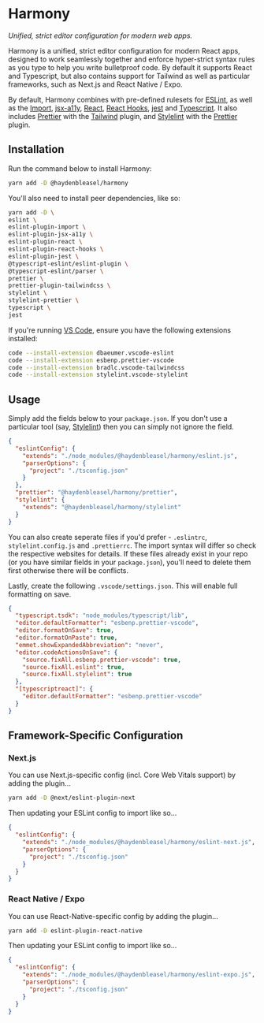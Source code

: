 # Harmony

_Unified, strict editor configuration for modern web apps._

Harmony is a unified, strict editor configuration for modern React apps, designed to work seamlessly together and enforce hyper-strict syntax rules as you type to help you write bulletproof code. By default it supports React and Typescript, but also contains support for Tailwind as well as particular frameworks, such as Next.js and React Native / Expo.

By default, Harmony combines with pre-defined rulesets for [ESLint](https://eslint.org/), as well as the [Import](https://www.npmjs.com/package/eslint-plugin-import), [jsx-a11y](https://www.npmjs.com/package/eslint-plugin-jsx-a11y), [React](https://www.npmjs.com/package/eslint-plugin-react), [React Hooks](https://www.npmjs.com/package/eslint-plugin-react-hooks), [jest](https://www.npmjs.com/package/eslint-plugin-jest) and [Typescript](https://www.npmjs.com/package/@typescript-eslint/eslint-plugin). It also includes [Prettier](https://prettier.io/) with the [Tailwind](https://github.com/tailwindlabs/prettier-plugin-tailwindcss) plugin, and [Stylelint](https://stylelint.io/) with the [Prettier](https://www.npmjs.com/package/stylelint-prettier) plugin.

## Installation

Run the command below to install Harmony:

```sh
yarn add -D @haydenbleasel/harmony
```

You'll also need to install peer dependencies, like so:

```sh
yarn add -D \
eslint \
eslint-plugin-import \
eslint-plugin-jsx-a11y \
eslint-plugin-react \
eslint-plugin-react-hooks \
eslint-plugin-jest \
@typescript-eslint/eslint-plugin \
@typescript-eslint/parser \
prettier \
prettier-plugin-tailwindcss \
stylelint \
stylelint-prettier \
typescript \
jest
```

If you're running [VS Code](https://code.visualstudio.com/), ensure you have the following extensions installed:

```sh
code --install-extension dbaeumer.vscode-eslint
code --install-extension esbenp.prettier-vscode
code --install-extension bradlc.vscode-tailwindcss
code --install-extension stylelint.vscode-stylelint
```

## Usage

Simply add the fields below to your `package.json`. If you don't use a particular tool (say, [Stylelint](https://stylelint.io/)) then you can simply not ignore the field.

```json
{
  "eslintConfig": {
    "extends": "./node_modules/@haydenbleasel/harmony/eslint.js",
    "parserOptions": {
      "project": "./tsconfig.json"
    }
  },
  "prettier": "@haydenbleasel/harmony/prettier",
  "stylelint": {
    "extends": "@haydenbleasel/harmony/stylelint"
  }
}
```

You can also create seperate files if you'd prefer - `.eslintrc`, `stylelint.config.js` and `.prettierrc`. The import syntax will differ so check the respective websites for details. If these files already exist in your repo (or you have similar fields in your `package.json`), you'll need to delete them first otherwise there will be conflicts.

Lastly, create the following `.vscode/settings.json`. This will enable full formatting on save.

```json
{
  "typescript.tsdk": "node_modules/typescript/lib",
  "editor.defaultFormatter": "esbenp.prettier-vscode",
  "editor.formatOnSave": true,
  "editor.formatOnPaste": true,
  "emmet.showExpandedAbbreviation": "never",
  "editor.codeActionsOnSave": {
    "source.fixAll.esbenp.prettier-vscode": true,
    "source.fixAll.eslint": true,
    "source.fixAll.stylelint": true
  },
  "[typescriptreact]": {
    "editor.defaultFormatter": "esbenp.prettier-vscode"
  }
}
```

## Framework-Specific Configuration

### Next.js

You can use Next.js-specific config (incl. Core Web Vitals support) by adding the plugin...

```sh
yarn add -D @next/eslint-plugin-next
```

Then updating your ESLint config to import like so...

```json
{
  "eslintConfig": {
    "extends": "./node_modules/@haydenbleasel/harmony/eslint-next.js",
    "parserOptions": {
      "project": "./tsconfig.json"
    }
  }
}
```

### React Native / Expo

You can use React-Native-specific config by adding the plugin...

```sh
yarn add -D eslint-plugin-react-native
```

Then updating your ESLint config to import like so...

```json
{
  "eslintConfig": {
    "extends": "./node_modules/@haydenbleasel/harmony/eslint-expo.js",
    "parserOptions": {
      "project": "./tsconfig.json"
    }
  }
}
```
